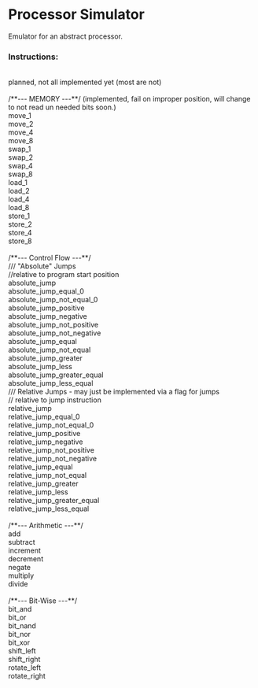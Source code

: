 # Processor Simulator

Emulator for an abstract processor.
### Instructions:
<br>
planned, not all implemented yet (most are not)<br>
<br>
/**--- MEMORY ---**/ (implemented, fail on improper position, will change to not read un needed bits soon.)<br>
move_1<br>
move_2<br>
move_4<br>
move_8<br>
swap_1<br>
swap_2<br>
swap_4<br>
swap_8<br>
load_1<br>
load_2<br>
load_4<br>
load_8<br>
store_1<br>
store_2<br>
store_4<br>
store_8<br>
<br>
/**--- Control Flow ---**/<br>
/// "Absolute" Jumps<br>
//relative to program start position<br>
absolute_jump<br>
absolute_jump_equal_0<br>
absolute_jump_not_equal_0<br>
absolute_jump_positive<br>
absolute_jump_negative<br>
absolute_jump_not_positive<br>
absolute_jump_not_negative<br>
absolute_jump_equal<br>
absolute_jump_not_equal<br>
absolute_jump_greater<br>
absolute_jump_less<br>
absolute_jump_greater_equal<br>
absolute_jump_less_equal<br>
/// Relative Jumps - may just be implemented via a flag for jumps<br>
// relative to jump instruction<br>
relative_jump<br>
relative_jump_equal_0<br>
relative_jump_not_equal_0<br>
relative_jump_positive<br>
relative_jump_negative<br>
relative_jump_not_positive<br>
relative_jump_not_negative<br>
relative_jump_equal<br>
relative_jump_not_equal<br>
relative_jump_greater<br>
relative_jump_less<br>
relative_jump_greater_equal<br>
relative_jump_less_equal<br>
<br>
/**--- Arithmetic ---**/<br>
add<br>
subtract<br>
increment<br>
decrement<br>
negate<br>
multiply<br>
divide<br>
<br>
/**--- Bit-Wise ---**/<br>
bit_and<br>
bit_or<br>
bit_nand<br>
bit_nor<br>
bit_xor<br>
shift_left<br>
shift_right<br>
rotate_left<br>
rotate_right
